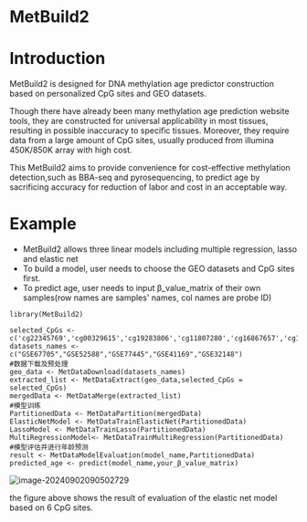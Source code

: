 # MetBuild2

# Introduction

MetBuild2 is designed for DNA methylation age predictor construction based on personalized CpG sites and GEO datasets.

Though there have already been many methylation age prediction website tools, they are constructed for universal applicability in most tissues, resulting in possible inaccuracy to specific tissues. Moreover, they require data from a large amount of CpG sites, usually produced from illumina 450K/850K array with high cost. 

This MetBuild2 aims to provide convenience for cost-effective methylation detection,such as BBA-seq and pyrosequencing, to predict age by sacrificing accuracy for reduction of labor and cost in an acceptable way.

# Example

- MetBuild2 allows three linear models including multiple regression, lasso and elastic net
- To build a model, user needs to choose the GEO datasets and CpG sites first.
- To predict age, user needs to input β_value_matrix of their own samples(row names are samples' names, col names are probe ID)



```
library(MetBuild2)

selected_CpGs <- c('cg22345769','cg00329615','cg19283806','cg11807280','cg16867657','cg18618815')
datasets_names <- c("GSE67705","GSE52588","GSE77445","GSE41169","GSE32148")
#数据下载及预处理
geo_data <- MetDataDownload(datasets_names)
extracted_list <- MetDataExtract(geo_data,selected_CpGs = selected_CpGs)
mergedData <- MetDataMerge(extracted_list)
#模型训练
PartitionedData <- MetDataPartition(mergedData)
ElasticNetModel <- MetDataTrainElasticNet(PartitionedData)
LassoModel <- MetDataTrainLasso(PartitionedData)
MultiRegressionModel<- MetDataTrainMultiRegression(PartitionedData)
#模型评估并进行年龄预测
result <- MetDataModelEvaluation(model_name,PartitionedData)
predicted_age <- predict(model_name,your_β_value_matrix)
```
![image-20240902090502729](https://github.com/user-attachments/assets/292a945e-a568-4bb0-bd96-b4dd35b95187)

the figure above shows the result of evaluation of the elastic net model based on 6 CpG sites.
